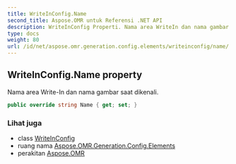 ```yaml
---
title: WriteInConfig.Name
second_title: Aspose.OMR untuk Referensi .NET API
description: WriteInConfig Properti. Nama area WriteIn dan nama gambar saat dikenali.
type: docs
weight: 80
url: /id/net/aspose.omr.generation.config.elements/writeinconfig/name/
---
```

## WriteInConfig.Name property

Nama area Write-In dan nama gambar saat dikenali.

```csharp
public override string Name { get; set; }
```

### Lihat juga

* class [WriteInConfig](../)
* ruang nama [Aspose.OMR.Generation.Config.Elements](../../writeinconfig/)
* perakitan [Aspose.OMR](../../../)


